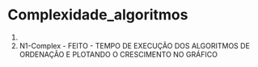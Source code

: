 # Complexidade_algoritmos
1. 
2. N1-Complex - FEITO - TEMPO DE EXECUÇÃO DOS ALGORITMOS DE ORDENAÇÃO E PLOTANDO O CRESCIMENTO NO GRÁFICO
